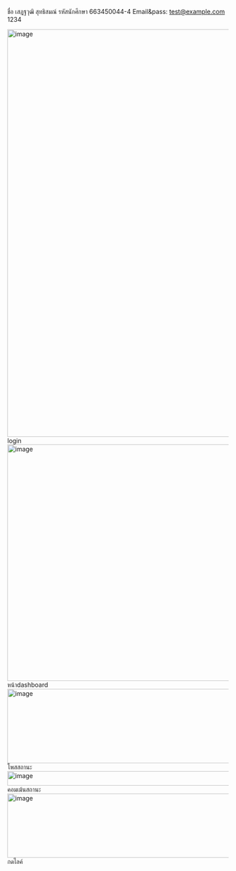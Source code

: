ชื่อ เสฎฐวุฒิ สุทธิสมณ์ รหัสนักศึกษา 663450044-4
Email&pass:
test@example.com
1234

<img width="1881" height="927" alt="image" src="https://github.com/user-attachments/assets/019435b3-10ae-4579-b0aa-dd7d21db1d38" />
login

<img width="1867" height="538" alt="image" src="https://github.com/user-attachments/assets/7abc9a3a-d431-49bc-af95-f47fabc5dba9" />
หน้าdashboard

<img width="1680" height="169" alt="image" src="https://github.com/user-attachments/assets/b3cb0cc6-9d20-4099-b36d-9215a7f67814" />
โพสสถานะ

<img width="1612" height="33" alt="image" src="https://github.com/user-attachments/assets/1dc8c8ec-d4ca-4839-965c-2e2926907078" />
คอมเม้นสถานะ

<img width="1653" height="146" alt="image" src="https://github.com/user-attachments/assets/81efca0b-0fa8-4b3b-b923-f956f36f7322" />
กดไลค์
